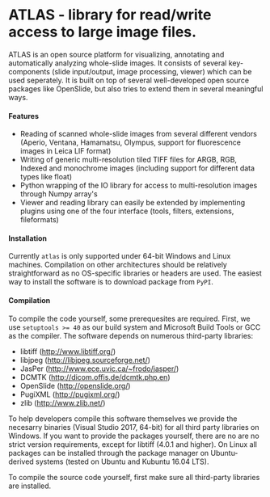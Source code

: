 # ATLAS - library for read/write access to large image files.

ATLAS is an open source platform for visualizing, annotating and automatically analyzing whole-slide images.
It consists of several key-components (slide input/output, image processing, viewer) which can be used seperately.
It is built on top of several well-developed open source packages like OpenSlide, but also tries to extend them in several meaningful ways.

#### Features

- Reading of scanned whole-slide images from several different vendors (Aperio, Ventana, Hamamatsu, Olympus, support for fluorescence images in Leica LIF format)
- Writing of generic multi-resolution tiled TIFF files for ARGB, RGB, Indexed and monochrome images (including support for different data types like float)
- Python wrapping of the IO library for access to multi-resolution images through Numpy array's
- Viewer and reading library can easily be extended by implementing plugins using one of the four interface (tools, filters, extensions, fileformats)

#### Installation

Currently `atlas` is only supported under 64-bit Windows and Linux machines.
Compilation on other architectures should be relatively straightforward as no OS-specific libraries or headers are used.
The easiest way to install the software is to download package from `PyPI`.

#### Compilation

To compile the code yourself, some prerequesites are required.
First, we use `setuptools >= 40` as our build system and Microsoft Build Tools or GCC as the compiler.
The software depends on numerous third-party libraries:

- libtiff (http://www.libtiff.org/)
- libjpeg (http://libjpeg.sourceforge.net/)
- JasPer (http://www.ece.uvic.ca/~frodo/jasper/)
- DCMTK (http://dicom.offis.de/dcmtk.php.en)
- OpenSlide (http://openslide.org/)
- PugiXML (http://pugixml.org/)
- zlib (http://www.zlib.net/)

To help developers compile this software themselves we provide the necesarry binaries (Visual Studio 2017, 64-bit) for all third party libraries on Windows.
If you want to provide the packages yourself, there are no are no strict version requirements, except for libtiff (4.0.1 and higher).
On Linux all packages can be installed through the package manager on Ubuntu-derived systems (tested on Ubuntu and Kubuntu 16.04 LTS).

To compile the source code yourself, first make sure all third-party libraries are installed.
